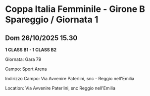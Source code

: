 # Coppa Italia Femminile  - Girone B Spareggio / Giornata 1
## Dom 26/10/2025 15.30

<strong>1 CLASS B1 - 1 CLASS B2</strong>

Giornata: Gara 79

Campo: Sport Arena 

Indirizzo Campo:  Via Avvenire Paterlini, snc - Reggio nell'Emilia

Location:  Via Avvenire Paterlini, snc Reggio nell'Emilia
<!-- VALCHISONE_END -->


